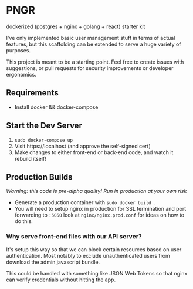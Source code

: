# PNGR
dockerized (postgres + nginx + golang + react) starter kit

I've only implemented basic user management stuff in terms of actual features, but this scaffolding can be extended to serve a huge variety of purposes.

This project is meant to be a starting point. Feel free to create issues with suggestions, or pull requests for security improvements or developer ergonomics.

## Requirements
- Install docker && docker-compose

## Start the Dev Server
1) `sudo docker-compose up`
2) Visit https://localhost (and approve the self-signed cert)
3) Make changes to either front-end or back-end code, and watch it rebuild itself!

## Production Builds
*Warning: this code is pre-alpha quality! Run in production at your own risk*

- Generate a production container with `sudo docker build .` 
- You will need to setup nginx in production for SSL termination and port forwarding to `:5050` look at `nginx/nginx.prod.conf` for ideas on how to do this.

### Why serve front-end files with our API server?
It's setup this way so that we can block certain resources based on user authentication. Most notably to exclude unauthenticated users from download the admin javascript bundle.

This could be handled with something like JSON Web Tokens so that nginx can verify credentials without hitting the app.
